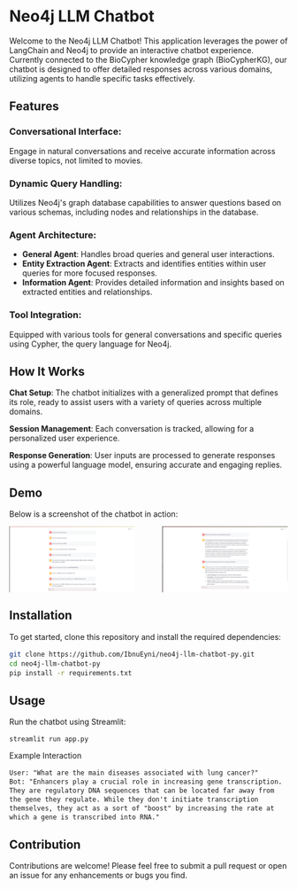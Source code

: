 # Neo4j LLM Chatbot

Welcome to the Neo4j LLM Chatbot! This application leverages the power of LangChain and Neo4j to provide an interactive chatbot experience. Currently connected to the BioCypher knowledge graph (BioCypherKG), our chatbot is designed to offer detailed responses across various domains, utilizing agents to handle specific tasks effectively.

## Features

### Conversational Interface:
Engage in natural conversations and receive accurate information across diverse topics, not limited to movies.

### Dynamic Query Handling:
Utilizes Neo4j's graph database capabilities to answer questions based on various schemas, including nodes and relationships in the database.

### Agent Architecture:
- **General Agent**: Handles broad queries and general user interactions.
- **Entity Extraction Agent**: Extracts and identifies entities within user queries for more focused responses.
- **Information Agent**: Provides detailed information and insights based on extracted entities and relationships.

### Tool Integration:
Equipped with various tools for general conversations and specific queries using Cypher, the query language for Neo4j.

## How It Works

**Chat Setup**: The chatbot initializes with a generalized prompt that defines its role, ready to assist users with a variety of queries across multiple domains.

**Session Management**: Each conversation is tracked, allowing for a personalized user experience.

**Response Generation**: User inputs are processed to generate responses using a powerful language model, ensuring accurate and engaging replies.

## Demo
Below is a screenshot of the chatbot in action:

<div style="display: flex; justify-content: space-between;">
    <img src="neo4j-llm-chatbot-py.png" alt="Chatbot Demo 1" width="45%" />
    <img src="neo4j-llm-chatbot-py1.png" alt="Chatbot Demo 2" width="45%" />
</div>

## Installation

To get started, clone this repository and install the required dependencies:

```bash
git clone https://github.com/IbnuEyni/neo4j-llm-chatbot-py.git
cd neo4j-llm-chatbot-py
pip install -r requirements.txt
```

## Usage
Run the chatbot using Streamlit:

    streamlit run app.py

Example Interaction

    User: "What are the main diseases associated with lung cancer?"
    Bot: "Enhancers play a crucial role in increasing gene transcription. They are regulatory DNA sequences that can be located far away from the gene they regulate. While they don't initiate transcription themselves, they act as a sort of "boost" by increasing the rate at which a gene is transcribed into RNA."


## Contribution
Contributions are welcome! Please feel free to submit a pull request or open an issue for any enhancements or bugs you find.